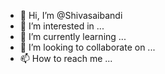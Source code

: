 - 👋 Hi, I’m @Shivasaibandi
- 👀 I’m interested in ...
- 🌱 I’m currently learning ...
- 💞️ I’m looking to collaborate on ...
- 📫 How to reach me ...

<!---
Shivasaibandi/Shivasaibandi is a ✨ special ✨ repository because its `README.md` (this file) appears on your GitHub profile.
You can click the Preview link to take a look at your changes.
--->
